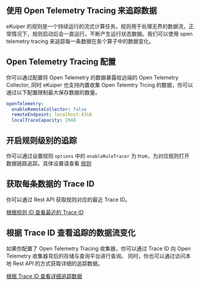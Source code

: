## 使用 Open Telemetry Tracing 来追踪数据

eKuiper 的规则是一个持续运行的流式计算任务。规则用于处理无界的数据流，正常情况下，规则启动后会一直运行，不断产生运行状态数据。我们可以使用 open telemetry tracing 来追踪每一条数据在各个算子中的数据变化。

## Open Telemetry Tracing 配置

你可以通过配置将 Open Telemetry 的数据暴露给远端的 Open Telemetry Collector, 同时 eKuiper 也支持内置收集 Open Telemtry Trcing 的数据，你可以通过以下配置限制最大保存数据的数量。

```yaml
openTelemetry:
  enableRemoteCollector: false
  remoteEndpoint: localhost:4318
  localTraceCapacity: 2048
```

## 开启规则级别的追踪

你可以通过设置规则 `options` 中的 `enableRuleTracer` 为 true，为对应规则打开数据链路追踪。具体设置请查看 [规则](../../guide/rules/overview.md#选项)

## 获取每条数据的 Trace ID

你可以通过 Rest API 获取规则对应的最近 Trace ID。

[根据规则 ID 查看最近的 Trace ID](../../api/restapi/trace.md#根据规则-id-查看最近的-trace-id)

## 根据 Trace ID 查看追踪的数据流变化

如果你配置了 Open Telemetry Tracing 收集器，你可以通过 Trace ID 向 Open Telemetry 收集器背后的存储与查询平台进行查询。 同时，你也可以通过访问本地 Rest API 的方式获取详细的追踪数据。

[根据 Trace ID 查看详细追踪数据](../../api/restapi/trace.md#根据-trace-id-查看详细追踪数据)
